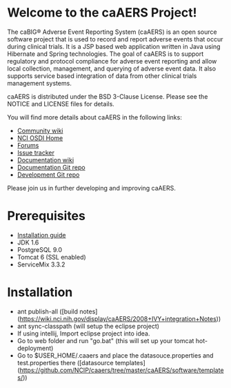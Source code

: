 Welcome to the caAERS Project!
=====================================

The caBIG® Adverse Event Reporting System (caAERS) is an open source software project that is used to record and report
adverse events that occur during clinical trials.
It is a JSP based web application written in Java using Hibernate and Spring technologies.
The goal of caAERS is to support regulatory and protocol compliance for adverse event reporting and allow local collection, management, 
and querying of adverse event data. It also supports service based integration of data from other clinical trials management systems.

caAERS is distributed under the BSD 3-Clause License.
Please see the NOTICE and LICENSE files for details.

   
 You will find more details about caAERS in the following links:

 * [Community wiki](https://wiki.nci.nih.gov/display/caAERS/caAERS)
 * [NCI OSDI Home](https://github.com/NCIP)
 * [Forums](https://cabig-kc.nci.nih.gov/CTMS/forums/viewforum.php?f=9&sid=341356a57f096cb3d65ec7b98fba6145)
 * [Issue tracker](https://tracker.nci.nih.gov/browse/SUITE)
 * [Documentation wiki](https://wiki.nci.nih.gov/display/caAERS/caAERS+Documentation)
 * [Documentation Git repo](https://github.com/NCIP/caaers-docs)
 * [Development Git repo](https://github.com/NCIP/caaers)


Please join us in further developing and improving caAERS.

# Prerequisites
 * [Installation guide](https://wiki.nci.nih.gov/display/caAERS/caAERS+2.6-M1+Quick+Start+Installation+and+Configuration+Guide#caAERS26-M1QuickStartInstallationandConfigurationGuide-InstallationandUpgradeProcedures)
 * JDK 1.6
 * PostgreSQL 9.0
 * Tomcat 6  (SSL enabled)
 * ServiceMix 3.3.2
 
# Installation
 * ant publish-all ([build notes]
   (https://wiki.nci.nih.gov/display/caAERS/2008+IVY+integration+Notes))
 * ant sync-classpath (will setup the eclipse project)
 * If using intellij, Import eclipse project into idea.
 * Go to web folder and run "go.bat"  (this will set up your tomcat hot-deployment)
 * Go to $USER_HOME/.caaers and place the datasouce.properties and test.properties there ([datasource templates]
 (https://github.com/NCIP/caaers/tree/master/caAERS/software/templates/))

